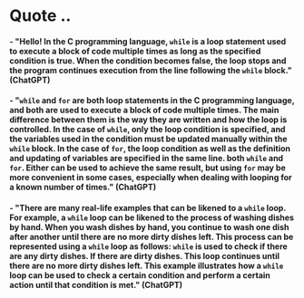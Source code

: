 # Quote ..

#### - "Hello! In the C programming language, `while` is a loop statement used to execute a block of code multiple times as long as the specified condition is true. When the condition becomes false, the loop stops and the program continues execution from the line following the `while` block." (ChatGPT)

#### - "`while` and `for` are both loop statements in the C programming language, and both are used to execute a block of code multiple times. The main difference between them is the way they are written and how the loop is controlled. In the case of `while`, only the loop condition is specified, and the variables used in the condition must be updated manually within the `while` block. In the case of `for`, the loop condition as well as the definition and updating of variables are specified in the same line. both `while` and `for`. Either can be used to achieve the same result, but using `for` may be more convenient in some cases, especially when dealing with looping for a known number of times." (ChatGPT)

#### - "There are many real-life examples that can be likened to a `while` loop. For example, a `while` loop can be likened to the process of washing dishes by hand. When you wash dishes by hand, you continue to wash one dish after another until there are no more dirty dishes left. This process can be represented using a `while` loop as follows: `while` is used to check if there are any dirty dishes. If there are dirty dishes. This loop continues until there are no more dirty dishes left. This example illustrates how a `while` loop can be used to check a certain condition and perform a certain action until that condition is met." (ChatGPT)
